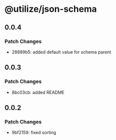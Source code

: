 # @utilize/json-schema

## 0.0.4

### Patch Changes

- 28889b5: added default value for schema parent

## 0.0.3

### Patch Changes

- 8bc03cb: added README

## 0.0.2

### Patch Changes

- 9bf2159: fixed sorting
